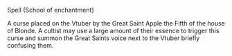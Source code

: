 Spell (School of enchantment)

A curse placed on the Vtuber by the Great Saint Apple the Fifth of the house of Blonde. A cultist may use a large amount of their essence to trigger this curse and summon the Great Saints voice next to the Vtuber briefly confusing them.